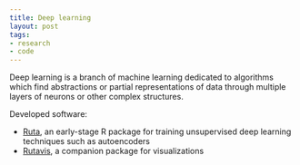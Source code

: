 ```yaml
---
title: Deep learning
layout: post
tags:
- research
- code
---
```


Deep learning is a branch of machine learning dedicated to algorithms which find abstractions or partial representations of data through multiple layers of neurons or other complex structures.

Developed software:

* [Ruta](http://fdavidcl.me/ruta/), an early-stage R package for training unsupervised deep learning techniques such as autoencoders
* [Rutavis](http://github.com/fdavidcl/rutavis), a companion package for visualizations
